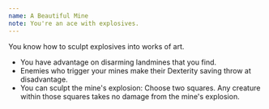 ```yaml
---
name: A Beautiful Mine
note: You're an ace with explosives.
---
```

You know how to sculpt explosives into works of art.

- You have advantage on disarming landmines that you find.
- Enemies who trigger your mines make their Dexterity saving throw at disadvantage.
- You can sculpt the mine's explosion: Choose two <me-distance length="5" adj /> squares. Any creature within those squares takes no damage from the mine's explosion.

